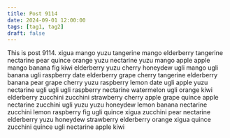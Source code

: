```yaml
---
title: Post 9114
date: 2024-09-01 12:00:00
tags: [tag1, tag2]
draft: false
---
```

This is post 9114.
xigua
mango
yuzu
tangerine
mango
elderberry
tangerine
nectarine
pear
quince
orange
yuzu
nectarine
yuzu
mango
apple
apple
mango
banana
fig
kiwi
elderberry
yuzu
cherry
honeydew
ugli
mango
ugli
banana
ugli
raspberry
date
elderberry
grape
cherry
tangerine
elderberry
banana
pear
grape
cherry
yuzu
raspberry
lemon
date
ugli
apple
yuzu
nectarine
ugli
ugli
ugli
raspberry
nectarine
watermelon
ugli
orange
kiwi
elderberry
zucchini
zucchini
strawberry
cherry
apple
grape
quince
apple
nectarine
zucchini
ugli
yuzu
yuzu
honeydew
lemon
banana
nectarine
zucchini
lemon
raspberry
fig
ugli
quince
xigua
zucchini
pear
nectarine
elderberry
yuzu
honeydew
strawberry
elderberry
orange
xigua
quince
zucchini
quince
ugli
nectarine
apple
kiwi

